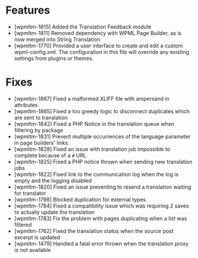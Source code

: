 # Features
* [wpmltm-1815] Added the Translation Feedback module
* [wpmltm-1811] Removed dependency with WPML Page Builder, as is now merged into String Translation
* [wpmltm-1770] Provided a user interface to create and edit a custom wpml-config.xml. The configuration in this file will override any existing settings from plugins or themes.

# Fixes
* [wpmltm-1867] Fixed a malformed XLIFF file with ampersand in attributes
* [wpmltm-1865] Fixed a too greedy logic to disconnect duplicates which are sent to translation
* [wpmltm-1842] Fixed a PHP Notice in the translation queue when filtering by package
* [wpmltm-1831] Prevent multiple occurrences of the language parameter in page builders' links.
* [wpmltm-1828] Fixed an issue with translation job impossible to complete because of a `#` URL
* [wpmltm-1825] Fixed a PHP notice thrown when sending new translation jobs
* [wpmltm-1822] Fixed link to the communication log when the log is empty and the logging disabled
* [wpmltm-1820] Fixed an issue preventing to resend a translation waiting for translator
* [wpmltm-1798] Blocked duplication for external types
* [wpmltm-1784] Fixed a compatibility issue which was requiring 2 saves to actually update the translation
* [wpmltm-1783] Fix the problem with pages duplicating when a list was filtered
* [wpmltm-1762] Fixed the translation status when the source post excerpt is updated
* [wpmltm-1479] Handled a fatal error thrown when the translation proxy is not available